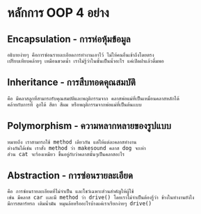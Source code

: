 # หลักการ OOP 4 อย่าง

## Encapsulation - การห่อหุ้มข้อมูล
    อธิบายง่ายๆ คือการซ่อนรายละเอียดการทำงานเอาไว้ ไม่ให้คนอื่นเข้าถึงโดยตรง
    เปรียบเทียบคล้ายๆ เหมือนขวดน้ำ เราไม่รู้ว่าในนั้นเป็นน้ำอะไร แค่เปิดฝาแล้วดื่มพอ

## Inheritance - การสืบทอดคุณสมบัติ
    คือ มีคลาสลูกที่สามารถรับคุณสมบัติและพฤติกรรมจาก คลาสพ่อแม่ที่เป็นเหมื่อนคลาสหลักได้
    คล้ายกับการที่ ลูกได้ สีตา สีผม หรือพฤติกรรมจากพ่อแม่ที่เป็นต้นเเบบ

## Polymorphism - ความหลากหลายของรูปแบบ
    หมายถึง เราสามารถใช้ method เดียวกัน แต่ให้แต่ละคลาสทำงาน
    ต่างกันได้เช่น เราสั่ง method ว่า makesound คลาส dog จะเห่า 
    ส่วน cat จะร้องเหมียว ขึ้นอยู่กับว่าคลาสนั้นๆเป็นคลาสอะไร

## Abstraction - การซ่อนรายละเอียด
    คือ การซ่อนรายละเอียดที่ไม่จำเป็น และโชว์เฉพาะส่วนสำคัญให้ผู้ใช้
    เช่น มีคลาส car เเละมี method ว่า drive() โดยเราไม่จำเป็นต้องรู้ว่า ข้างในทำงานยังไง
    มีการสตาร์ทรถ เติมน้ำมัน หมุนล้อหรืออะไรบ้างแค่เราเรียกง่ายๆ drive()